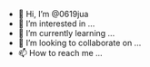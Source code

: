 - 👋 Hi, I’m @0619jua
- 👀 I’m interested in ...
- 🌱 I’m currently learning ...
- 💞️ I’m looking to collaborate on ...
- 📫 How to reach me ...

<!---
0619jua/0619jua is a ✨ special ✨ repository because its `README.md` (this file) appears on your GitHub profile.
You can click the Preview link to take a look at your changes.
--->
